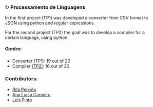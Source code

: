 ### :sparkles: Processamento de Linguagens 

In the first project (TP1) was developed a converter from CSV format to JSON using python and regular expressions.

For the second project (TP2) the goal was to develop a compiler for a certain language, using python.

##### Grades:
- Converter [(TP1)](https://github.com/rita-peixoto/uminho-lei/tree/main/3YEAR/2nd/PL/TP1): 19 out of 20
- Compiler [(TP2)](https://github.com/rita-peixoto/uminho-lei/tree/main/3YEAR/2nd/PL/TP2): 16 out of 20

### Contributors:
- [Rita Peixoto](https://github.com/rita-peixoto)
- [Ana Luísa Carneiro](https://github.com/Analucar)
- [Luís Pinto](https://github.com/L-Pinto)
